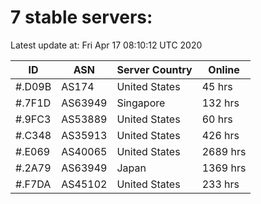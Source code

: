 # 7 stable servers:

Latest update at: Fri Apr 17 08:10:12 UTC 2020

| ID | ASN | Server Country | Online |
| -- | --- | -------------- | ------ |
| #.D09B | AS174 | United States | 45 hrs |
| #.7F1D | AS63949 | Singapore | 132 hrs |
| #.9FC3 | AS53889 | United States | 60 hrs |
| #.C348 | AS35913 | United States | 426 hrs |
| #.E069 | AS40065 | United States | 2689 hrs |
| #.2A79 | AS63949 | Japan | 1369 hrs |
| #.F7DA | AS45102 | United States | 233 hrs |

